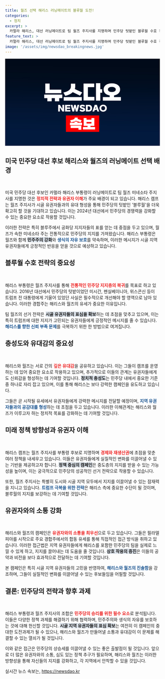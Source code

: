 ```yaml
---
title: 월즈 선택 해리스 러닝메이트의 블루월 도전!
categories:
  - 정치
excerpt: >
  카멀라 해리스, 대선 러닝메이트로 팀 월즈 주지사를 지명하며 민주당 텃밭인 블루월 수호 전략을 드러냈다. 시골 유권자 표심을 겨냥하고, 생식의 자유와 민주주의 강화를 목표로 공동 유세에 나선다.
feature_text: >
  카멀라 해리스, 대선 러닝메이트로 팀 월즈 주지사를 지명하며 민주당 텃밭인 블루월 수호 전략을 드러냈다. 시골 유권자 표심을 겨냥하고, 생식의 자유와 민주주의 강화를 목표로 공동 유세에 나선다.
image: '/assets/img/newsdao_breakingnews.jpg'
---
```


<p><img src="/assets/img/newsdao_breakingnews.jpg" alt="firstkoreanews 속보" /></p>

<h2 data-ke-size="size26">미국 민주당 대선 후보 해리스와 월즈의 러닝메이트 선택 배경</h2>

<p data-ke-size="size16">&nbsp;</p>

<p>미국 민주당 대선 후보인 카멀라 해리스 부통령이 러닝메이트로 팀 월즈 미네소타 주지사를 지명한 것은 <b><span style="color: #ee2323;">정치적 전략과 유권자 이해</span></b>가 주요 배경이 되고 있습니다. 해리스 캠프는 월즈 주지사가 시골 유권자들과의 유대 형성을 통해 민주당의 텃밭인 '블루월'을 더욱 확고히 할 것을 기대하고 있습니다. 이는 2024년 대선에서 민주당의 경쟁력을 강화할 수 있는 중요한 요소로 작용할 것입니다. </p>

<p>이러한 전략은 특히 블루주에서 공화당 지지자들의 표를 얻는 데 중점을 두고 있으며, 월즈가 속한 미네소타 주는 전통적으로 민주당의 지지를 가져왔습니다. 해리스 부통령은 월즈와 함께 <b><span style="background-color: #21538527;">민주주의 강화</span></b>와 <b><span style="color: #1a5490;">생식의 자유 보호</span></b>를 약속하며, 이러한 메시지가 시골 지역 유권자들에게 긍정적인 반응을 얻을 것으로 예상하고 있습니다.</p>

<h2 data-ke-size="size26">블루월 수호 전략의 중요성</h2>

<p data-ke-size="size16">&nbsp;</p>

<p>해리스 부통령은 월즈 주지사를 통해 <b><span style="color: #ee2323;">전통적인 민주당 지지층의 복귀</span></b>를 목표로 하고 있습니다. 2016년 대선에서 민주당의 텃밭이었던 미시간, 펜실베이니아, 위스콘신 등이 트럼프 전 대통령에게 기울어 있었던 사실은 필수적으로 개선해야 할 영역으로 남아 있습니다. 이러한 경합주는 해리스와 월즈의 유세가 중요한 이유입니다. </p>

<p>팀 월즈의 선거 전략은 <b><span style="background-color: #21538527;">시골 유권자들의 표심을 확보</span></b>하는 데 초점을 맞추고 있으며, 이는 특히 트럼프에 대한 지지가 고민되는 유권자들에게 긍정적인 메시지를 줄 수 있습니다. <b><span style="color: #1a5490;">해리스를 향한 신뢰 부족 문제</span></b>를 극복하기 위한 한 방법으로 여겨집니다.</p>

<h2 data-ke-size="size26">충성도와 유대감의 중요성</h2>

<p data-ke-size="size16">&nbsp;</p>

<p>해리스와 월즈는 서로 간의 <b><span style="color: #ee2323;">깊은 유대감</span></b>을 공유하고 있습니다. 이는 그들이 캠프를 운영하는 데 있어 중요한 요소로 작용하고 있으며, 추가적으로 이들의 관계는 유권자들에게도 신뢰감을 형성하는 데 기여할 것입니다. <b><span style="background-color: #21538527;">정치적 충성도</span></b>는 민주당 내에서 중요한 기준 중 하나로 자리 잡고 있으며, 이를 통해 해리스는 보다 강력한 캠페인을 유도하고 있습니다.</p>

<p>그들은 곧 시작될 유세에서 유권자들에게 강력한 메시지를 전달할 예정이며, <b><span style="color: #1a5490;">지역 유권자들과의 공감대를 형성</span></b>하는 데 초점을 두고 있습니다. 이러한 이해관계는 해리스와 월즈가 이루고자 하는 정치적 목표를 강화하는 데 기여할 것입니다.</p>

<h2 data-ke-size="size26">미래 정책 방향성과 유권자 이해</h2>

<p data-ke-size="size16">&nbsp;</p>

<p>해리스 캠프는 월즈 주지사를 부통령 후보로 지명하며 <b><span style="color: #ee2323;">경제와 재생산권</span></b>에 초점을 맞춘 여러 정책을 내세우고 있습니다. 이들은 유권자들에게 실질적인 변화를 이끌어낼 수 있는 기반을 제공하고자 합니다. <b><span style="background-color: #21538527;">정책 중심의 캠페인</span></b>은 중도층의 지지를 받을 수 있는 가능성을 높이며, 이는 궁극적으로 민주당의 성공적인 선거 전략으로 작용할 수 있습니다.</p>

<p>또한, 월즈 주지사는 특별히 도시와 시골 지역 모두에서 지지를 이끌어낼 수 있는 잠재력을 지니고 있습니다. <b><span style="color: #1a5490;">트럼프 극복을 위한 전략</span></b>은 해리스 측에 중요한 수단이 될 것이며, 블루월의 지지를 보강하는 데 기여할 것입니다.</p>

<h2 data-ke-size="size26">유권자와의 소통 강화</h2>

<p data-ke-size="size16">&nbsp;</p>

<p>해리스와 월즈의 캠페인은 <b><span style="color: #ee2323;">유권자와의 소통을 최우선</span></b>으로 두고 있습니다. 그들은 필라델피아를 시작으로 주요 경합주에서의 합동 유세를 통해 직접적인 접근 방식을 취하고 있습니다. 이러한 접근법은 지역 유권자들에게 해리스를 포함한 민주당의 팀을 실제로 느낄 수 있게 하고, 지지를 끌어내는 데 도움을 줄 것입니다. <b><span style="background-color: #21538527;">상호 작용의 증진</span></b>은 이들의 공약과 비전을 보다 효과적으로 전달하는 데 기여할 것입니다.</p>

<p>본 캠페인은 특히 시골 지역 유권자들의 고민을 반영하여, <b><span style="color: #1a5490;">해리스와 월즈의 진솔함</span></b>을 강조하며, 그들이 실질적인 변화를 이끌어낼 수 있는 후보들임을 어필할 것입니다. </p>

<h2 data-ke-size="size26">결론: 민주당의 전략과 향후 과제</h2>

<p data-ke-size="size16">&nbsp;</p>

<p>해리스 부통령과 월즈 주지사의 조합은 <b><span style="color: #ee2323;">민주당의 승리를 위한 필수 요소</span></b>로 분석됩니다. 이들은 다양한 정책 과제를 해결하기 위해 협력하며, 민주주의와 생식의 자유를 보호하는 것에 대해 헌신할 것입니다. <b><span style="background-color: #21538527;">시골 지역 유권자들의 표심 확보</span></b>는 여전히 이 캠페인의 중대한 도전과제가 될 수 있으나, 해리스와 월즈가 만들어낼 소통과 유대감이 이 문제를 해결할 수 있는 열쇠가 될 것입니다.</p>

<p>이와 같은 접근은 민주당의 상승세를 이끌어낼 수 있는 좋은 출발점이 될 것입니다. 앞으로 더 많은 유권자와의 소통, 심도 있는 정책 추구가 필요하며, 해리스와 월즈는 이러한 방향성을 통해 자신들의 지지를 강화하고, 각 지역에서 안착할 수 있을 것입니다.</p>
실시간 뉴스 속보는, <a href="https://newsdao.kr" rel="dofollow">https://newsdao.kr</a>



